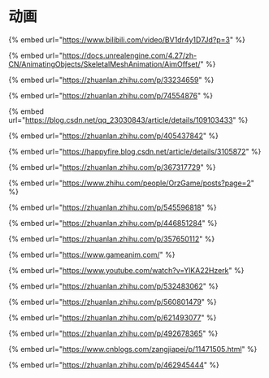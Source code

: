 # 动画

{% embed url="https://www.bilibili.com/video/BV1dr4y1D7Jd?p=3" %}

{% embed url="https://docs.unrealengine.com/4.27/zh-CN/AnimatingObjects/SkeletalMeshAnimation/AimOffset/" %}

{% embed url="https://zhuanlan.zhihu.com/p/33234659" %}

{% embed url="https://zhuanlan.zhihu.com/p/74554876" %}

{% embed url="https://blog.csdn.net/qq_23030843/article/details/109103433" %}

{% embed url="https://zhuanlan.zhihu.com/p/405437842" %}

{% embed url="https://happyfire.blog.csdn.net/article/details/3105872" %}

{% embed url="https://zhuanlan.zhihu.com/p/367317729" %}

{% embed url="https://www.zhihu.com/people/OrzGame/posts?page=2" %}

{% embed url="https://zhuanlan.zhihu.com/p/545596818" %}

{% embed url="https://zhuanlan.zhihu.com/p/446851284" %}

{% embed url="https://zhuanlan.zhihu.com/p/357650112" %}

{% embed url="https://www.gameanim.com/" %}

{% embed url="https://www.youtube.com/watch?v=YlKA22Hzerk" %}

{% embed url="https://zhuanlan.zhihu.com/p/532483062" %}

{% embed url="https://zhuanlan.zhihu.com/p/560801479" %}

{% embed url="https://zhuanlan.zhihu.com/p/621493077" %}

{% embed url="https://zhuanlan.zhihu.com/p/492678365" %}

{% embed url="https://www.cnblogs.com/zangjiapei/p/11471505.html" %}

{% embed url="https://zhuanlan.zhihu.com/p/462945444" %}
